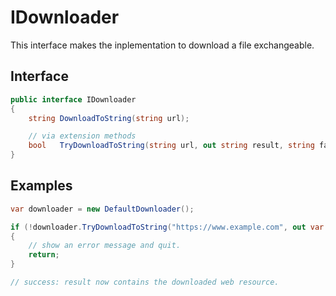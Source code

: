 ﻿# IDownloader

This interface makes the inplementation to download a file exchangeable.

## Interface
```csharp
public interface IDownloader
{
    string DownloadToString(string url);

    // via extension methods
    bool   TryDownloadToString(string url, out string result, string fallback = default)
}
```

## Examples

```csharp
var downloader = new DefaultDownloader();

if (!downloader.TryDownloadToString("https://www.example.com", out var result))
{
    // show an error message and quit.
    return;
}

// success: result now contains the downloaded web resource.
```

